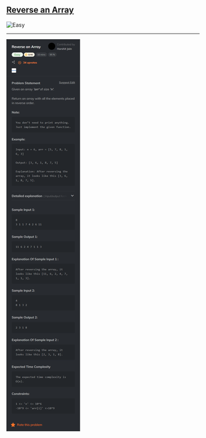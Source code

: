 <h2><a href="https://www.codingninjas.com/studio/problems/reverse-an-array_8365444?utm_source=striver&utm_medium=website&utm_campaign=a_zcoursetuf&leftPanelTab=0">Reverse an Array</a></h2><img src="https://img.shields.io/badge/Easy-brightgreen" alt="Easy" /><hr>

![Problem Statement](image.png)
